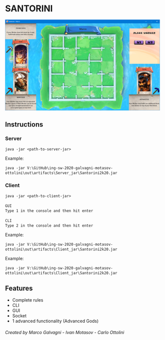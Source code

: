 # SANTORINI

![alt text](deliveries/Board.png)

## Instructions
### Server
```
java -jar <path-to-server-jar>
```
Example:
```
java -jar V:\GitHub\ing-sw-2020-galvagni-motasov-ottolini\out\artifacts\Server_jar\Santorini2k20.jar
```
### Client
```
java -jar <path-to-client-jar>

GUI
Type 1 in the console and then hit enter

CLI
Type 2 in the console and then hit enter
```

Example:
```
java -jar V:\GitHub\ing-sw-2020-galvagni-motasov-ottolini\out\artifacts\Client_jar\Santorini2k20.jar
```

Example:
```
java -jar V:\GitHub\ing-sw-2020-galvagni-motasov-ottolini\out\artifacts\Client_jar\Santorini2k20.jar
```
## Features
* Complete rules
* CLI
* GUI
* Socket
* 1 advanced functionality (Advanced Gods)
###### Created by Marco Galvagni - Ivan Motasov - Carlo Ottolini
